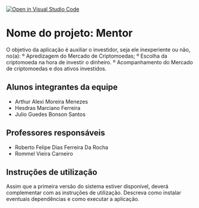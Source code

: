 [![Open in Visual Studio Code](https://classroom.github.com/assets/open-in-vscode-f059dc9a6f8d3a56e377f745f24479a46679e63a5d9fe6f495e02850cd0d8118.svg)](https://classroom.github.com/online_ide?assignment_repo_id=453587&assignment_repo_type=GroupAssignmentRepo)
# Nome do projeto: Mentor

  O objetivo da aplicação é auxiliar o investidor, seja ele inexperiente ou não, no(a): 
    º Apredizagem do Mercado de Criptomoedas;
    º Escolha da criptomoeda na hora de investir o dinheiro.
    º Acompanhamento do Mercado de criptomoedas e dos ativos investidos.

## Alunos integrantes da equipe

* Arthur Alexi Moreira Menezes
* Hesdras Marciano Ferreira
* Julio Guedes Bonson Santos

## Professores responsáveis

* Roberto Felipe Dias Ferreira Da Rocha
* Rommel Vieira Carneiro

## Instruções de utilização

Assim que a primeira versão do sistema estiver disponível, deverá complementar com as instruções de utilização. Descreva como instalar eventuais dependências e como executar a aplicação.
